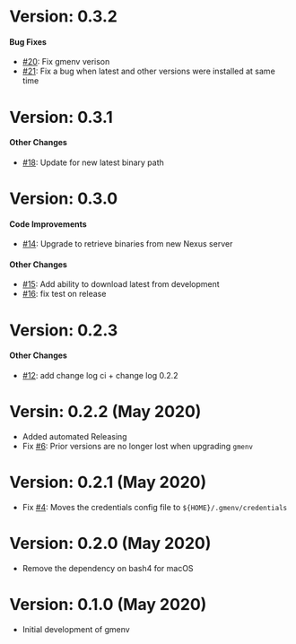# Version: 0.3.2


#### Bug Fixes

* [#20](https://github.com/greymatter-io/gmenv/pull/20): Fix gmenv verison
* [#21](https://github.com/greymatter-io/gmenv/pull/21): Fix a bug when latest and other versions were installed at same time


# Version: 0.3.1


#### Other Changes

* [#18](https://github.com/greymatter-io/gmenv/pull/18): Update for new latest binary path


# Version: 0.3.0


#### Code Improvements


* [#14](https://github.com/greymatter-io/gmenv/pull/14): Upgrade to retrieve binaries from new Nexus server

#### Other Changes

* [#15](https://github.com/greymatter-io/gmenv/pull/15): Add ability to download latest from development
* [#16](https://github.com/greymatter-io/gmenv/pull/16): fix test on release


# Version: 0.2.3


#### Other Changes

* [#12](https://github.com/greymatter-io/gmenv/pull/12): add change log ci + change log 0.2.2



# Versin: 0.2.2 (May 2020)

* Added automated Releasing
* Fix [#6](https://github.com/greymatter-io/gmenv/issues/6): Prior versions are no longer lost when upgrading `gmenv` 

# Version: 0.2.1 (May 2020)

* Fix [#4](https://github.com/greymatter-io/gmenv/issues/4): Moves the credentials config file to `${HOME}/.gmenv/credentials`

# Version: 0.2.0 (May 2020)

* Remove the dependency on bash4 for macOS

# Version: 0.1.0 (May 2020)

* Initial development of gmenv
